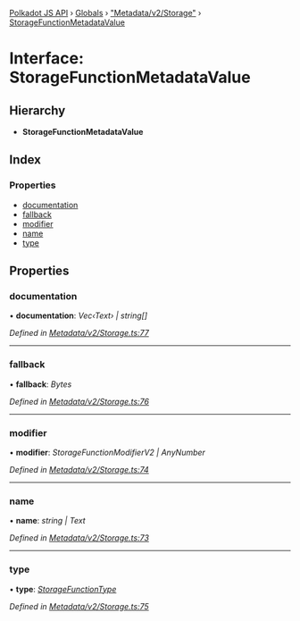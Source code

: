 [Polkadot JS API](../README.md) › [Globals](../globals.md) › ["Metadata/v2/Storage"](../modules/_metadata_v2_storage_.md) › [StorageFunctionMetadataValue](_metadata_v2_storage_.storagefunctionmetadatavalue.md)

# Interface: StorageFunctionMetadataValue

## Hierarchy

* **StorageFunctionMetadataValue**

## Index

### Properties

* [documentation](_metadata_v2_storage_.storagefunctionmetadatavalue.md#documentation)
* [fallback](_metadata_v2_storage_.storagefunctionmetadatavalue.md#fallback)
* [modifier](_metadata_v2_storage_.storagefunctionmetadatavalue.md#modifier)
* [name](_metadata_v2_storage_.storagefunctionmetadatavalue.md#name)
* [type](_metadata_v2_storage_.storagefunctionmetadatavalue.md#type)

## Properties

###  documentation

• **documentation**: *Vec‹Text› | string[]*

*Defined in [Metadata/v2/Storage.ts:77](https://github.com/polkadot-js/api/blob/0a27f63423/packages/metadata/src/Metadata/v2/Storage.ts#L77)*

___

###  fallback

• **fallback**: *Bytes*

*Defined in [Metadata/v2/Storage.ts:76](https://github.com/polkadot-js/api/blob/0a27f63423/packages/metadata/src/Metadata/v2/Storage.ts#L76)*

___

###  modifier

• **modifier**: *StorageFunctionModifierV2 | AnyNumber*

*Defined in [Metadata/v2/Storage.ts:74](https://github.com/polkadot-js/api/blob/0a27f63423/packages/metadata/src/Metadata/v2/Storage.ts#L74)*

___

###  name

• **name**: *string | Text*

*Defined in [Metadata/v2/Storage.ts:73](https://github.com/polkadot-js/api/blob/0a27f63423/packages/metadata/src/Metadata/v2/Storage.ts#L73)*

___

###  type

• **type**: *[StorageFunctionType](../classes/_metadata_v2_storage_.storagefunctiontype.md)*

*Defined in [Metadata/v2/Storage.ts:75](https://github.com/polkadot-js/api/blob/0a27f63423/packages/metadata/src/Metadata/v2/Storage.ts#L75)*
